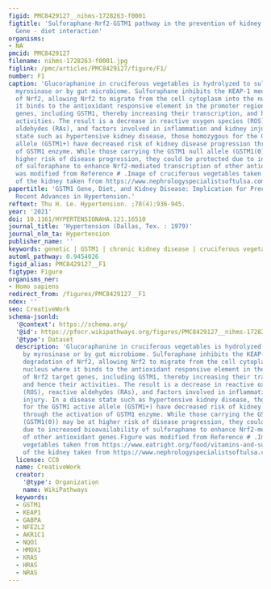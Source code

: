 ```yaml
---
figid: PMC8429127__nihms-1728263-f0001
figtitle: 'Sulforaphane-Nrf2-GSTM1 pathway in the prevention of kidney disease progression:
  Gene - diet interaction'
organisms:
- NA
pmcid: PMC8429127
filename: nihms-1728263-f0001.jpg
figlink: /pmc/articles/PMC8429127/figure/F1/
number: F1
caption: 'Glucoraphanine in cruciferous vegetables is hydrolyzed to sulforaphane by
  myrosinase or by gut microbiome. Sulforaphane inhibits the KEAP-1 mediated degradation
  of Nrf2, allowing Nrf2 to migrate from the cell cytoplasm into the nucleus where
  it binds to the antioxidant responsive element in the promoter regions of Nrf2 target
  genes, including GSTM1, thereby increasing their transcription, and hence their
  activities. The result is a decrease in reactive oxygen species (ROS), reactive
  aldehydes (RAs), and factors involved in inflammation and kidney injury. In a disease
  state such as hypertensive kidney disease, those homozygous for the GSTM1 active
  allele (GSTM1+) have decreased risk of kidney disease progression through the activation
  of GSTM1 enzyme. While those carrying the GSTM1 null allele (GSTM1(0)) may be at
  higher risk of disease progression, they could be protected due to increased bioavailability
  of sulforaphane to enhance Nrf2-mediated transcription of other antioxidant genes.Figure
  was modified from Reference # .Image of cruciferous vegetables taken from https://www.eatright.org/food/vitamins-and-supplements/nutrient-rich-foods/the-beginners-guide-to-cruciferous-vegetablesImage
  of the kidney taken from https://www.nephrologyspecialistsoftulsa.com/chronic-kidney-disease.php'
papertitle: 'GSTM1 Gene, Diet, and Kidney Disease: Implication for Precision Medicine?
  Recent Advances in Hypertension.'
reftext: Thu H. Le. Hypertension. ;78(4):936-945.
year: '2021'
doi: 10.1161/HYPERTENSIONAHA.121.16510
journal_title: 'Hypertension (Dallas, Tex. : 1979)'
journal_nlm_ta: Hypertension
publisher_name: ''
keywords: genetic | GSTM1 | chronic kidney disease | cruciferous vegetables | sulforaphane
automl_pathway: 0.9454026
figid_alias: PMC8429127__F1
figtype: Figure
organisms_ner:
- Homo sapiens
redirect_from: /figures/PMC8429127__F1
ndex: ''
seo: CreativeWork
schema-jsonld:
  '@context': https://schema.org/
  '@id': https://pfocr.wikipathways.org/figures/PMC8429127__nihms-1728263-f0001.html
  '@type': Dataset
  description: 'Glucoraphanine in cruciferous vegetables is hydrolyzed to sulforaphane
    by myrosinase or by gut microbiome. Sulforaphane inhibits the KEAP-1 mediated
    degradation of Nrf2, allowing Nrf2 to migrate from the cell cytoplasm into the
    nucleus where it binds to the antioxidant responsive element in the promoter regions
    of Nrf2 target genes, including GSTM1, thereby increasing their transcription,
    and hence their activities. The result is a decrease in reactive oxygen species
    (ROS), reactive aldehydes (RAs), and factors involved in inflammation and kidney
    injury. In a disease state such as hypertensive kidney disease, those homozygous
    for the GSTM1 active allele (GSTM1+) have decreased risk of kidney disease progression
    through the activation of GSTM1 enzyme. While those carrying the GSTM1 null allele
    (GSTM1(0)) may be at higher risk of disease progression, they could be protected
    due to increased bioavailability of sulforaphane to enhance Nrf2-mediated transcription
    of other antioxidant genes.Figure was modified from Reference # .Image of cruciferous
    vegetables taken from https://www.eatright.org/food/vitamins-and-supplements/nutrient-rich-foods/the-beginners-guide-to-cruciferous-vegetablesImage
    of the kidney taken from https://www.nephrologyspecialistsoftulsa.com/chronic-kidney-disease.php'
  license: CC0
  name: CreativeWork
  creator:
    '@type': Organization
    name: WikiPathways
  keywords:
  - GSTM1
  - KEAP1
  - GABPA
  - NFE2L2
  - AKR1C1
  - NQO1
  - HMOX1
  - KRAS
  - HRAS
  - NRAS
---
```

